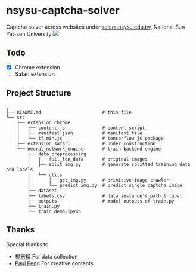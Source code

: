 # nsysu-captcha-solver
Captcha solver across websites under [selcrs.nsysu.edu.tw](https://selcrs.nsysu.edu.tw), National Sun Yat-sen University
![](https://media.giphy.com/media/1rX8IEL6WCd7gne9cm/giphy.gif)

## Todo
- [X] Chrome extension
- [ ] Safari extension

## Project Structure
```shell
.
├── README.md                       # this file
└── src
    ├── extension_chrome
    │   ├── content.js              # content script
    │   ├── manifest.json           # manifest file
    │   └── tf.min.js               # tensorflow js package
    ├── extension_safari            # under construction
    └── neural_network_engine       # train backend engine
        ├── data_preprocessing
        │   ├── full_len_data       # original images
        │   ├── split_img.py        # generate splitted training data and labels
        │   └── utils
        │       ├── get_img.py      # primitive image crawler
        │       └── predict_img.py  # predict single captcha image
        ├── dataset
        ├── labels.csv              # data instance's path & label
        ├── outputs                 # model outputs of train.py
        ├── train.py
        └── train_demo.ipynb
```
## Thanks
Special thanks to
- [楊志璿](https://github.com/25077667) For data collection
- [Paul Peng]() For creative contents
